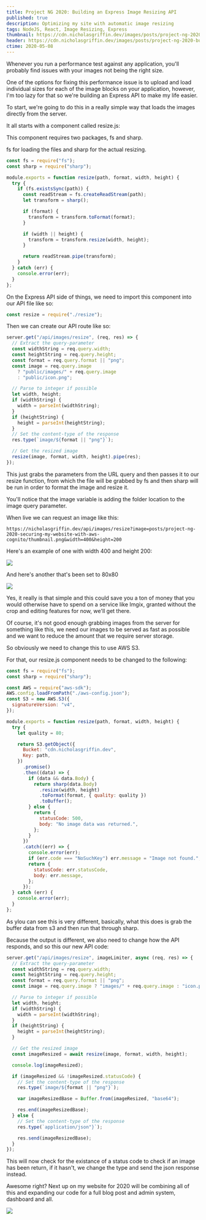 ```yaml
---
title: Project NG 2020: Building an Express Image Resizing API
published: true
description: Optimizing my site with automatic image resizing
tags: NodeJS, React, Image Resizing, Express
thumbnail: https://cdn.nicholasgriffin.dev/images/posts/project-ng-2020-building-an-express-image-resizing-api/thumbnail.png
header: https://cdn.nicholasgriffin.dev/images/posts/project-ng-2020-building-an-express-image-resizing-api/header.png
ctime: 2020-05-08
---
```


Whenever you run a performance test against any application, you'll probably find issues with your images not being the right size.

One of the options for fixing this performance issue is to upload and load individual sizes for each of the image blocks on your application, however, I'm too lazy for that so we're building an Express API to make my life easier.

To start, we're going to do this in a really simple way that loads the images directly from the server.

It all starts with a component called resize.js:

This component requires two packages, fs and sharp.

fs for loading the files and sharp for the actual resizing.

```javascript
const fs = require("fs");
const sharp = require("sharp");

module.exports = function resize(path, format, width, height) {
  try {
    if (fs.existsSync(path)) {
      const readStream = fs.createReadStream(path);
      let transform = sharp();

      if (format) {
        transform = transform.toFormat(format);
      }

      if (width || height) {
        transform = transform.resize(width, height);
      }

      return readStream.pipe(transform);
    }
  } catch (err) {
    console.error(err);
  }
};
```

On the Express API side of things, we need to import this component into our API file like so:

```javascript
const resize = require("./resize");
```

Then we can create our API route like so:

```javascript
server.get("/api/images/resize", (req, res) => {
  // Extract the query-parameter
  const widthString = req.query.width;
  const heightString = req.query.height;
  const format = req.query.format || "png";
  const image = req.query.image
    ? "public/images/" + req.query.image
    : "public/icon.png";

  // Parse to integer if possible
  let width, height;
  if (widthString) {
    width = parseInt(widthString);
  }
  if (heightString) {
    height = parseInt(heightString);
  }
  // Set the content-type of the response
  res.type(`image/${format || "png"}`);

  // Get the resized image
  resize(image, format, width, height).pipe(res);
});
```

This just grabs the parameters from the URL query and then passes it to our resize function, from which the file will be grabbed by fs and then sharp will be run in order to format the image and resize it.

You'll notice that the image variable is adding the folder location to the image query parameter.

When live we can request an image like this:

`https://nicholasgriffin.dev/api/images/resize?image=posts/project-ng-2020-securing-my-website-with-aws-cognito/thumbnail.png&width=400&height=200`

Here's an example of one with width 400 and height 200:

![](https://nicholasgriffin.dev/api/images/resize?image=posts/project-ng-2020-securing-my-website-with-aws-cognito/thumbnail.png&width=400&height=200)

And here's another that's been set to 80x80

![](https://nicholasgriffin.dev/api/images/resize?image=posts/project-ng-2020-securing-my-website-with-aws-cognito/thumbnail.png&width=80&height=80)

Yes, it really is that simple and this could save you a ton of money that you would otherwise have to spend on a service like Imgix, granted without the crop and editing features for now, we'll get there.

Of course, it's not good enough grabbing images from the server for something like this, we need our images to be served as fast as possible and we want to reduce the amount that we require server storage.

So obviously we need to change this to use AWS S3.

For that, our resize.js component needs to be changed to the following:

```javascript
const fs = require("fs");
const sharp = require("sharp");

const AWS = require("aws-sdk");
AWS.config.loadFromPath("./aws-config.json");
const S3 = new AWS.S3({
  signatureVersion: "v4",
});

module.exports = function resize(path, format, width, height) {
  try {
    let quality = 80;

    return S3.getObject({
      Bucket: "cdn.nicholasgriffin.dev",
      Key: path,
    })
      .promise()
      .then((data) => {
        if (data && data.Body) {
          return sharp(data.Body)
            .resize(width, height)
            .toFormat(format, { quality: quality })
            .toBuffer();
        } else {
          return {
            statusCode: 500,
            body: "No image data was returned.",
          };
        }
      })
      .catch((err) => {
        console.error(err);
        if (err.code === "NoSuchKey") err.message = "Image not found.";
        return {
          statusCode: err.statusCode,
          body: err.message,
        };
      });
  } catch (err) {
    console.error(err);
  }
};
```

As ylou can see this is very different, basically, what this does is grab the buffer data from s3 and then run that through sharp.

Because the output is different, we also need to change how the API responds, and so this our new API code:

```javascript
server.get("/api/images/resize", imageLimiter, async (req, res) => {
  // Extract the query-parameter
  const widthString = req.query.width;
  const heightString = req.query.height;
  const format = req.query.format || "png";
  const image = req.query.image ? "images/" + req.query.image : "icon.png";

  // Parse to integer if possible
  let width, height;
  if (widthString) {
    width = parseInt(widthString);
  }
  if (heightString) {
    height = parseInt(heightString);
  }

  // Get the resized image
  const imageResized = await resize(image, format, width, height);

  console.log(imageResized);

  if (imageResized && !imageResized.statusCode) {
    // Set the content-type of the response
    res.type(`image/${format || "png"}`);

    var imageResizedBase = Buffer.from(imageResized, "base64");

    res.end(imageResizedBase);
  } else {
    // Set the content-type of the response
    res.type(`application/json"}`);

    res.send(imageResizedBase);
  }
});
```

This will now check for the existance of a status code to check if an image has been return, if it hasn't, we change the type and send the json response instead.

Awesome right? Next up on my website for 2020 will be combining all of this and expanding our code for a full blog post and admin system, dashboard and all.

![](https://media.giphy.com/media/dkGhBWE3SyzXW/giphy.gif)
